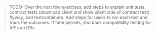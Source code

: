 > TODO: Over the next few exercises, add steps to explain unit tests, contract tests (download client and show client side of contract test), flyway, and testcontainers.
> Add steps for users to run each test and track the outcomes.
> If time permits, sho back compatibility testing for APIs an DBs.